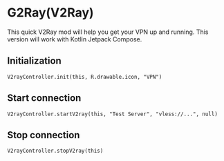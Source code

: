 # G2Ray(V2Ray)
This quick V2Ray mod will help you get your VPN up and running. This version will work with Kotlin Jetpack Compose.

## Initialization
```
V2rayController.init(this, R.drawable.icon, "VPN")
```

## Start connection
```
V2rayController.startV2ray(this, "Test Server", "vless://...", null)
```

## Stop connection
```
V2rayController.stopV2ray(this)
```
